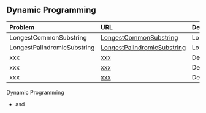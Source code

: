 ##  Dynamic Programming

| Problem  | URL| Description| Source |
| :------------ |:---------------| :-----| :----|
| LongestCommonSubstring | [LongestCommonSubstring](../src/main/java/dynamicProgramming/LongestCommonSubstring.java) | LongestCommonSubstring | Leetcode |
| LongestPalindromicSubstring | [LongestPalindromicSubstring](../src/main/java/dynamicProgramming/LongestPalindromicSubstring.java) | LongestPalindromicSubstring | Leetcode |
| xxx | [xxx](../src/main/java/dynamicProgramming/xxx.java) | Desc | Source |
| xxx | [xxx](../src/main/java/dynamicProgramming/xxx.java) | Desc | Source |
| xxx | [xxx](../src/main/java/dynamicProgramming/xxx.java) | Desc | Source |

 Dynamic Programming
 - asd